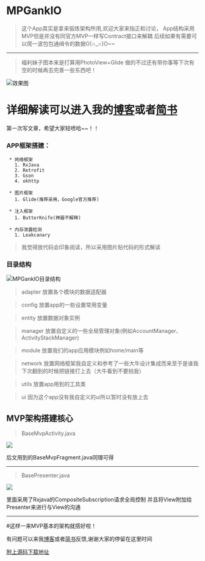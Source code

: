 # MPGankIO

> 这个App其实是拿来锻炼架构所用,欢迎大家来指正和讨论，
> App结构采用MVP但是并没有同官方MVP一样写Contract接口来解耦
> 后续如果有需要可以爬一波包包通缉令的数据O(∩_∩)O~~


---
> 福利妹子图本来是打算用PhotoView+Glide 做的不过还有带你事等下次有空的时候再去完善一些东西吧！

![效果图](http://o6kv2wscf.bkt.clouddn.com/16-8-19/6786155.gif?attname=)

# 详细解读可以进入我的[博客](http://www.mapleslong.com)或者[简书](http://www.jianshu.com/users/0da7bdbfddb2)

第一次写文章，希望大家轻喷哈~~！！

### APP框架搭建：
```
 * 网络框架 
   1. RxJava
   2. Retrofit
   3. Gson
   4. okhttp
  
 * 图片框架
   1. Glide(推荐采用，Google官方推荐)

 * 注入框架
   1. ButterKnife(神器不解释) 
   
 * 内存泄露检测
   1. Leakcanary
```

> 我觉得放代码会印象阅读，所以采用图片贴代码的形式解读

### 目录结构

![MPGankIO目录结构](http://o6kv2wscf.bkt.clouddn.com/16-8-19/78414221.jpg)


  > adapter 放置各个模块的数据适配器 
  
  > config  放置app的一些设置常用变量 
  
  > entity  放置数据对象实例         
  
 > manager 放置自定义的一些全局管理对象(例如AccountManager、ActivityStackManager)
 
 > module  放置我们的app应用模块例如home/main等
 
 > network 放置网络框架我自定义和参考了一些大牛设计集成而来至于是谁我下次翻到的时候把链接打上去（大牛看到不要拍我）
 
 > utils 放置app用到的工具类
 
 > ui 因为这个app没有我自定义的ui所以暂时没有放上去

## MVP架构搭建核心
> BaseMvpActivity.java

![](http://o6kv2wscf.bkt.clouddn.com/16-8-19/49528159.jpg)

后文用到的BaseMvpFragment.java同理可得

---

> BasePresenter.java
 
![](http://o6kv2wscf.bkt.clouddn.com/16-8-19/50537867.jpg)

里面采用了Rxjava的CompositeSubscription请求全局控制
并且将View附加给Presenter来进行与View的沟通

---

#这样一来MVP基本的架构就搭好啦！

有问题可以来我[博客](http://www.mapleslong.com)或者[简书](http://www.jianshu.com/users/0da7bdbfddb2)反馈,谢谢大家的停留在这里时间
 
 [附上源码下载地址](https://github.com/mapleslong/MPGankIO) 
